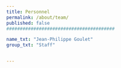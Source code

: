 ```yaml
---
title: Personnel
permalink: /about/team/
published: false
########################################

name_txt: "Jean-Philippe Goulet"
group_txt: "Staff"


---
```

